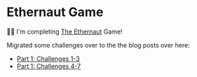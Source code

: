 # Ethernaut Game

👩‍🚀 I'm completing [The Ethernaut](https://ethernaut.openzeppelin.com/) Game! 

Migrated some challenges over to the the blog posts over here:
- [Part 1: Challenges 1-3](https://eda.hashnode.dev/how-to-hack-smart-contracts)
- [Part 1: Challenges 4-7](https://eda.hashnode.dev/hacking-smart-contracts)
